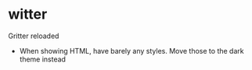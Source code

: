 # witter
Gritter reloaded

- When showing HTML, have barely any styles. Move those to the dark theme instead